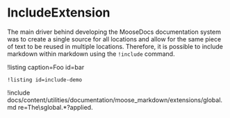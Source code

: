 # IncludeExtension

The main driver behind developing the MooseDocs documentation system was to create a single source
for all locations and allow for the same piece of text to be reused in multiple locations. Therefore, it is possible to include markdown within markdown using the `!include` command.

!listing caption=Foo id=bar
```
!listing id=include-demo
```

!include docs/content/utilities/documentation/moose_markdown/extensions/global.md re=The\sglobal.*?applied\.
